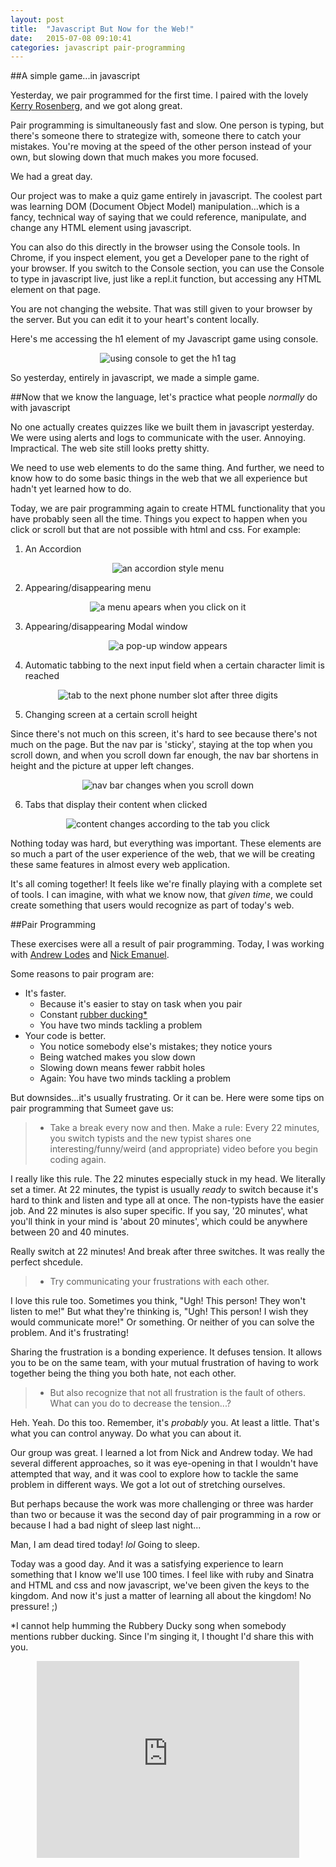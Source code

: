 ```yaml
---
layout: post
title:  "Javascript But Now for the Web!"
date:   2015-07-08 09:10:41
categories: javascript pair-programming
---
```


##A simple game...in javascript

Yesterday, we pair programmed for the first time.  I paired with the lovely [Kerry Rosenberg](https://github.com/klrosenberg), and we got along great.

Pair programming is simultaneously fast and slow.  One person is typing, but there's someone there to strategize with, someone there to catch your mistakes.  You're moving at the speed of the other person instead of your own, but slowing down that much makes you more focused.

We had a great day.

Our project was to make a quiz game entirely in javascript.  The coolest part was learning DOM (Document Object Model) manipulation...which is a fancy, technical way of saying that we could reference, manipulate, and change any HTML element using javascript.

You can also do this directly in the browser using the Console tools.  In Chrome, if you inspect element, you get a Developer pane to the right of your browser.  If you switch to the Console section, you can use the Console to type in javascript live, just like a repl.it function, but accessing any HTML element on that page. 

You are not changing the website.  That was still given to your browser by the server.  But you can edit it to your heart's content locally.

Here's me accessing the h1 element of my Javascript game using console.

<p style="text-align: center;"><img src="/assets/2015-07-08-javascript-dom-manipulation.gif" alt="using console to get the h1 tag" style="text-align: center;"></p>

So yesterday, entirely in javascript, we made a simple game.

##Now that we know the language, let's practice what people *normally* do with javascript

No one actually creates quizzes like we built them in javascript yesterday.  We were using alerts and logs to communicate with the user.  Annoying.  Impractical.  The web site still looks pretty shitty.

We need to use web elements to do the same thing.  And further, we need to know how to do some basic things in the web that we all experience but hadn't yet learned how to do.

Today, we are pair programming again to create HTML functionality that you have probably seen all the time. Things you expect to happen when you click or scroll but that are not possible with html and css.  For example:

1. An Accordion
<p style="text-align: center;"><img src="/assets/2015-07-08-accordion.gif" alt="an accordion style menu" style="text-align: center;"></p>

2. Appearing/disappearing menu
<p style="text-align: center;"><img src="/assets/2015-07-08-hamburger-menu.gif" alt="a menu apears when you click on it" style="text-align: center;"></p>

3. Appearing/disappearing Modal window
<p style="text-align: center;"><img src="/assets/2015-07-08-modal-window.gif" alt="a pop-up window appears" style="text-align: center;"></p>

4. Automatic tabbing to the next input field when a certain character limit is reached
<p style="text-align: center;"><img src="/assets/2015-07-08-phone-number.gif" alt="tab to the next phone number slot after three digits" style="text-align: center;"></p>

5. Changing screen at a certain scroll height

Since there's not much on this screen, it's hard to see because there's not much on the page.  But the nav par is 'sticky', staying at the top when you scroll down, and when you scroll down far enough, the nav bar shortens in height and the picture at upper left changes.

<p style="text-align: center;"><img src="/assets/2015-07-08-scroll-effect.gif" alt="nav bar changes when you scroll down" style="text-align: center;"></p>

6. Tabs that display their content when clicked
<p style="text-align: center;"><img src="/assets/2015-07-08-tabs.gif" alt="content changes according to the tab you click" style="text-align: center;"></p>

Nothing today was hard, but everything was important.  These elements are so much a part of the user experience of the web, that we will be creating these same features in almost every web application.

It's all coming together!  It feels like we're finally playing with a complete set of tools.  I can imagine, with what we know now, that *given time*, we could create something that users would recognize as part of today's web.

##Pair Programming

These exercises were all a result of pair programming.  Today, I was working with [Andrew Lodes](https://github.com/alodes999) and [Nick Emanuel](https://github.com/njemanuel01).

Some reasons to pair program are:

- It's faster.
  - Because it's easier to stay on task when you pair
  - Constant [rubber ducking*](https://en.wikipedia.org/wiki/Rubber_duck_debugging) 
  - You have two minds tackling a problem
- Your code is better.
  - You notice somebody else's mistakes; they notice yours
  - Being watched makes you slow down
  - Slowing down means fewer rabbit holes
  - Again: You have two minds tackling a problem

But downsides...it's usually frustrating.  Or it can be. Here were some tips on pair programming that Sumeet gave us:

> - Take a break every now and then. Make a rule: Every 22 minutes, you switch typists and the new typist shares one interesting/funny/weird (and appropriate) video before you begin coding again.

I really like this rule.  The 22 minutes especially stuck in my head.  We literally set a timer. At 22 minutes, the typist is usually *ready* to switch because it's hard to think and listen and type all at once.  The non-typists have the easier job.  And 22 minutes is also super specific.  If you say, '20 minutes', what you'll think in your mind is 'about 20 minutes', which could be anywhere between 20 and 40 minutes.

Really switch at 22 minutes!  And break after three switches.  It was really the perfect shcedule.

> - Try communicating your frustrations with each other.

I love this rule too.  Sometimes you think, "Ugh!  This person!  They won't listen to me!"  But what they're thinking is, "Ugh!  This person!  I wish they would communicate more!"  Or something.  Or neither of you can solve the problem.  And it's frustrating!

Sharing the frustration is a bonding experience.  It defuses tension.  It allows you to be on the same team, with your mutual frustration of having to work together being the thing you both hate, not each other.

> - But also recognize that not all frustration is the fault of others. What can you do to decrease the tension...?

Heh.  Yeah.  Do this too.  Remember, it's *probably* you.  At least a little.  That's what you can control anyway.  Do what you can about it.

Our group was great.  I learned a lot from Nick and Andrew today.  We had several different approaches, so it was eye-opening in that I wouldn't have attempted that way, and it was cool to explore how to tackle the same problem in different ways.  We got a lot out of stretching ourselves.  

But perhaps because the work was more challenging or three was harder than two or because it was the second day of pair programming in a row or because I had a bad night of sleep last night...

Man, I am dead tired today!  *lol* Going to sleep.  

Today was a good day.  And it was a satisfying experience to learn something that I know we'll use 100 times.  I feel like with ruby and Sinatra and HTML and css and now javascript, we've been given the keys to the kingdom.  And now it's just a matter of learning all about the kingdom! No pressure! ;)

*I cannot help humming the Rubbery Ducky song when somebody mentions rubber ducking.  Since I'm singing it, I thought I'd share this with you.

<p style="text-align: center;">  <iframe width="420" height="315" src="https://www.youtube.com/embed/Mh85R-S-dh8" frameborder="0" allowfullscreen></iframe></p>